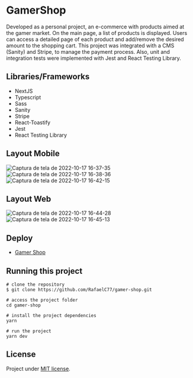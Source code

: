 # GamerShop

Developed as a personal project, an e-commerce with products aimed at the gamer market.
On the main page, a list of products is displayed. Users can access a detailed page of each product
and add/remove the desired amount to the shopping cart.
This project was integrated with a CMS (Sanity) and Stripe, to manage the payment process.
Also, unit and integration tests were implemented with Jest and React Testing Library.

## Libraries/Frameworks

- NextJS
- Typescript
- Sass
- Sanity
- Stripe
- React-Toastify
- Jest
- React Testing Library

## Layout Mobile

![Captura de tela de 2022-10-17 16-37-35](https://user-images.githubusercontent.com/91793932/196267049-78528f7c-5522-4148-a2b7-5eb1a409817a.png)
![Captura de tela de 2022-10-17 16-38-36](https://user-images.githubusercontent.com/91793932/196267602-a7b7041f-df77-469b-8917-4d5480d02aaa.png)
![Captura de tela de 2022-10-17 16-42-15](https://user-images.githubusercontent.com/91793932/196267840-698df214-bab8-435c-9590-1fc91ca076e4.png)

## Layout Web

![Captura de tela de 2022-10-17 16-44-28](https://user-images.githubusercontent.com/91793932/196268326-384aaf34-4ac9-4047-9b3f-2bca637e72b1.png)
![Captura de tela de 2022-10-17 16-45-13](https://user-images.githubusercontent.com/91793932/196268452-4ac068a7-d79c-4693-9ca4-19f828aaeff7.png)

## Deploy

- [Gamer Shop](https://gamer-shop.vercel.app/)

## Running this project

```
# clone the repository
$ git clone https://github.com/RafaelC77/gamer-shop.git

# access the project folder
cd gamer-shop

# install the project dependencies
yarn

# run the project
yarn dev
```
## License

Project under [MIT license](https://github.com/RafaelC77/gamer-shop/blob/main/LICENSE).
